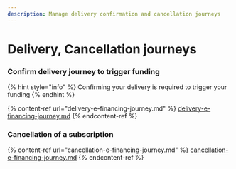 ```yaml
---
description: Manage delivery confirmation and cancellation journeys
---
```


# Delivery, Cancellation journeys

### Confirm delivery journey to trigger funding

{% hint style="info" %}
Confirming your delivery is required to trigger your funding
{% endhint %}

{% content-ref url="delivery-e-financing-journey.md" %}
[delivery-e-financing-journey.md](delivery-e-financing-journey.md)
{% endcontent-ref %}

### Cancellation of a subscription

{% content-ref url="cancellation-e-financing-journey.md" %}
[cancellation-e-financing-journey.md](cancellation-e-financing-journey.md)
{% endcontent-ref %}

